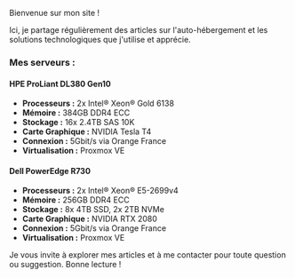 Bienvenue sur mon site !

Ici, je partage régulièrement des articles sur l'auto-hébergement et les solutions technologiques que j'utilise et apprécie.

### Mes serveurs :

#### HPE ProLiant DL380 Gen10
- **Processeurs :** 2x Intel® Xeon® Gold 6138
- **Mémoire :** 384GB DDR4 ECC
- **Stockage :** 16x 2.4TB SAS 10K
- **Carte Graphique :** NVIDIA Tesla T4
- **Connexion :** 5Gbit/s via Orange France
- **Virtualisation :** Proxmox VE

#### Dell PowerEdge R730
- **Processeurs :** 2x Intel® Xeon® E5-2699v4
- **Mémoire :** 256GB DDR4 ECC
- **Stockage :** 8x 4TB SSD, 2x 2TB NVMe
- **Carte Graphique :** NVIDIA RTX 2080
- **Connexion :** 5Gbit/s via Orange France
- **Virtualisation :** Proxmox VE

Je vous invite à explorer mes articles et à me contacter pour toute question ou suggestion. Bonne lecture !
